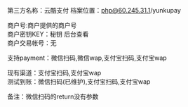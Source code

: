 第三方名称：云酷支付 
档案位置：php@60.245.31.1/yunkupay 
 
商户号:商户提供的商户号  
商户密钥KEY：秘钥 后台查看  
商户交易帐号：无  
 
支持payment：微信扫码,微信wap,支付宝扫码,支付宝wap  
 
现有渠道：支付宝扫码,支付宝wap  
测试到账：微信扫码(已维护),支付宝扫码,支付宝wap  
  
备注：微信扫码的return没有参数
 
